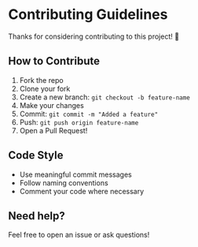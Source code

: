 # Contributing Guidelines

Thanks for considering contributing to this project! 💖

## How to Contribute
1. Fork the repo
2. Clone your fork
3. Create a new branch: `git checkout -b feature-name`
4. Make your changes
5. Commit: `git commit -m "Added a feature"`
6. Push: `git push origin feature-name`
7. Open a Pull Request!

## Code Style
- Use meaningful commit messages
- Follow naming conventions
- Comment your code where necessary

## Need help?
Feel free to open an issue or ask questions!
